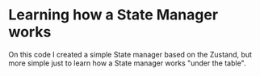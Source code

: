 # Learning how a State Manager works

On this code I created a simple State manager based on the Zustand, but more simple just to learn how a State manager works "under the table".
